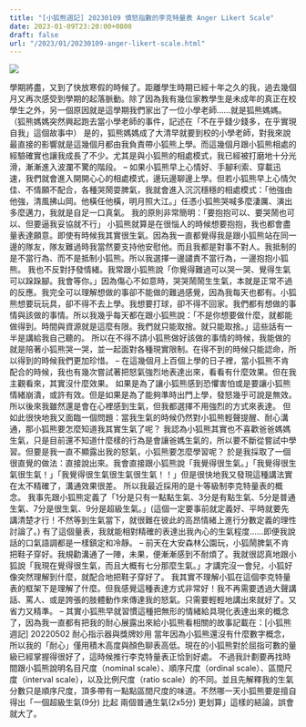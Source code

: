 ```yaml
---
title: "[小狐熊週記] 20230109 憤怒指數的李克特量表 Anger Likert Scale"
date: 2023-01-09T23:20:00+0800
draft: false
url: "/2023/01/20230109-anger-likert-scale.html"
---
```


![]($https://blogger.googleusercontent.com/img/b/R29vZ2xl/AVvXsEjK5x-xf28_7GzQCn0wMse7Wisj7syYJLewDe-qk-pWQigtGRqJFbaXYyVzAlIeh9MXz8f74wjAFPtNQ5ctlqFmqliXxNPz9E20M679VnyDx190huApaq36Gow36FAmvrElOSVoX0FKocg9_JkTm16sRPk4BVAAb2eYJ_DcJMUNvAdFOML8G7CPOBH-/w400-h301/PXL_20230107_034032241.MP.jpg)

學期將盡，又到了快放寒假的時候了。距離學生時期已經十年之久的我，過去幾個月又再次感受到學期的起落脈動。除了因為我有幾位家教學生是未成年的真正在校學生之外，另一個原因就是這學期我們家出了一位小學老師……就是狐熊媽媽。
（狐熊媽媽突然興起跑去當小學老師的事件，記述在「不在乎錢少錢多，在乎實現自我」這個故事中）
是的，狐熊媽媽成了大清早就要到校的小學老師，對我來說最直接的影響就是這幾個月都由我負責帶小狐熊上學。而這幾個月跟小狐熊相處的經驗確實也讓我成長了不少。尤其是與小狐熊的相處模式，我已經被打磨地十分光滑，漸漸進入波瀾不驚的階段。
–
如果小狐熊早上心情好、手腳利索、穿載迅速，我們就會進入開開心心的相處模式，邊玩邊聊邊上學。但若小狐熊早上心情欠佳、不情願不配合，各種哭鬧耍脾氣，我就會進入沉沉穩穩的相處模式：「他強由他強，清風拂山岡。他橫任他橫，明月照大江。」任憑小狐熊哭喊多麼淒厲、演出多麼邁力，我就是自足一口真氣。
我的原則非常簡明：「要抱抱可以、要哭鬧也可以、但要逼我妥協就不行」
小狐熊就算是在很惱人的時候想要抱抱，我也都會盡量表達願意。即使有時候我其實很生氣。因為我一直都覺得我是跟小狐熊站在同一邊的隊友，隊友難過時我當然要支持他安慰他。而且我都是對事不對人。我抵制的是不當行為、而不是抵制小狐熊。所以我選擇一邊譴責不當行為，一邊抱抱小狐熊。
我也不反對抒發情緒。我常跟小狐熊說「你覺得難過可以哭一哭、覺得生氣可以跺跺腳。我會等你。」因為傷心不如意時，哭哭鬧鬧生生氣，本就是正常不過的反應。我完全可以理解想做的事卻不能做的難過感覺，因為我每天也都有。小狐熊想要玩玩具，卻不得不去上學。我想要打球，卻不得不回家。我們都有想做的事情與該做的事情。所以我幾乎每天都在跟小狐熊說：「不是你想要做什麼，就都能做得到。時間與資源就是這麼有限。我們就只能取捨。就只能取捨。」這些話有一半是講給我自己聽的。
所以在不得不請小狐熊做好該做的事情的時候，我能做的就是陪著小狐熊哭一哭，並一起面對各種現實限制。在得不到的時候只能認命，所以得到的時候我們更加珍惜。
–
在這幾個月上百個上學的日子裡，當小狐熊不肯配合的時候，我也有幾次嘗試著把怒氣強烈地表達出來，看看有什麼效果。但在我主觀看來，其實沒什麼效果。
如果是為了讓小狐熊感到恐懼害怕或是要讓小狐熊情緒崩潰，或許有效。但是如果是為了能夠準時出門上學，發怒幾乎可說是無效。所以後來我雖然還是會在心裡感到生氣，但我都選擇不用強烈的方式來表達。
但如此很快地我又面臨一個問題：當我生氣的時候仍然對小狐熊輕聲提醒、耐心溝通，那小狐熊要怎麼知道我其實生氣了呢？
我認為小狐熊其實也不喜歡爸爸媽媽生氣，只是目前還不知道什麼樣的行為是會讓爸媽生氣的，所以要不斷從嘗試中學習。但要是我一直不顯露出我的怒氣，小狐熊要怎麼學習呢？
於是我採取了一個很直覺的做法：直接說出來。我會直接跟小狐熊說「我覺得很生氣。」「我覺得很生氣很生氣！」「我覺得很生氣很生氣很生氣！！」但是很快地我又發現這種講法實在太不精確了，溝通效果很差。
所以我最近採用的是十等級制李克特量表的概念。
我事先跟小狐熊定義了「1分是只有一點點生氣、3分是有點生氣、5分是普通生氣、7分是很生氣、9分是超級生氣。」(這個一定要事前就定義好、平時就要先講清楚才行！不然等到生氣當下，就很難在彼此的高昂情緒上進行分數定義的理性討論了。)
有了這個量表，我就能相對精確的表達出我內心的生氣程度……即便我說話的口氣語調都是一樣鎮定和冷靜。
–
前天在大安森林公園玩，小狐鬧脾氣不肯把鞋子穿好。我規勸溝通了一陣，未果，便漸漸感到不耐煩了。我就很認真地跟小狐說「我現在覺得很生氣，而且大概有七分那麼生氣。」才講完沒一會兒，小狐好像突然理解到什麼，就配合地把鞋子穿好了。
我其實不理解小狐在這個李克特量表的框架下是理解了什麼。但我感覺這種表達方式非常好！我不再需要透過大聲講話、罵人、或是誇張的肢體動作來傳達我的怒氣。只需要輕輕地講出來就好了。又省力又精準。
–
其實小狐熊早就習慣這種把無形的情緒給具現化表達出來的概念了，因為我一直都有把我的耐心展露出來給小狐熊看相關的故事記載在：[小狐熊週記] 20220502 耐心指示器與獎牌妙用
當年因為小狐熊還沒有什麼數字概念，所以我的「耐心」僅用積木高度與顏色聊表高低。現在的小狐熊對於屈指可數的量級已經掌握得很好了，這時候推行李克特量表正恰到好處。
不過我計劃要再找時間跟小狐熊說明名目尺度（nominal scale）、順序尺度（ordinal scale）、區間尺度（interval scale），以及比例尺度（ratio scale）的不同。並且先解釋我的生氣分數只是順序尺度，頂多帶有一點點區間尺度的味道。不然哪一天小狐熊要是擅自得出「一個超級生氣(9分) 比起 兩個普通生氣(2x5分) 更划算」這樣的結論，誤會就大了。
